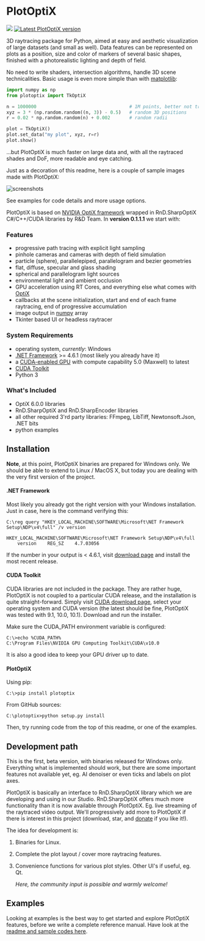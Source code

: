 # PlotOptiX

<a href="https://www.paypal.com/cgi-bin/webscr?cmd=_s-xclick&hosted_button_id=RG47ZEL5GKLNA&source=url"><img src="https://img.shields.io/badge/support%20project-paypal-brightgreen.svg"></a>
<a href="https://pypi.org/project/plotoptix/"><img alt="Latest PlotOptiX version" src="https://img.shields.io/pypi/v/plotoptix.svg" /></a>

3D raytracing package for Python, aimed at easy and aesthetic visualization of large datasets (and small as well). Data features can be represented on plots as a position, size and color of markers of several basic shapes, finished with a photorealistic lighting and depth of field.

No need to write shaders, intersection algorithms, handle 3D scene technicalities. Basic usage is even more simple than with [matplotlib](https://matplotlib.org/):

```python
import numpy as np
from plotoptix import TkOptiX

n = 1000000                                  # 1M points, better not try this with matplotlib
xyz = 3 * (np.random.random((n, 3)) - 0.5)   # random 3D positions
r = 0.02 * np.random.random(n) + 0.002       # random radii

plot = TkOptiX()
plot.set_data("my plot", xyz, r=r)
plot.show()
```

...but PlotOptiX is much faster on large data and, with all the raytraced shades and DoF, more readable and eye catching.

Just as a decoration of this readme, here is a couple of sample images made with PlotOptiX:

![screenshots](https://github.com/robertsulej/plotoptix/blob/master/screenshots.jpg "PlotOptiX screenshots")

See examples for code details and more usage options.

PlotOptiX is based on [NVIDIA OptiX framework](https://developer.nvidia.com/optix) wrapped in RnD.SharpOptiX C#/C++/CUDA libraries
by R&D Team. In **version 0.1.1.1** we start with:

### Features

- progressive path tracing with explicit light sampling
- pinhole cameras and cameras with depth of field simulation
- particle (sphere), parallelepiped, parallelogram and bezier geometries
- flat, diffuse, specular and glass shading
- spherical and parallelogram light sources
- environmental light and ambient occlusion
- GPU acceleration using RT Cores, and everything else what comes with [OptiX](https://developer.nvidia.com/optix)
- callbacks at the scene initialization, start and end of each frame raytracing, end of progressive accumulation
- image output in [numpy](http://www.numpy.org/) array
- Tkinter based UI or headless raytracer

### System Requirements

- operating system, *currently*: Windows
- [.NET Framework](https://dotnet.microsoft.com/download/dotnet-framework) >= 4.6.1 (most likely you already have it)
- a [CUDA-enabled GPU](https://developer.nvidia.com/cuda-gpus) with compute capability 5.0 (Maxwell) to latest
- [CUDA Toolkit](https://developer.nvidia.com/cuda-downloads)
- Python 3

### What's Included

- OptiX 6.0.0 libraries
- RnD.SharpOptiX and RnD.SharpEncoder libraries
- all other required 3'rd party libraries: FFmpeg, LibTiff, Newtonsoft.Json, .NET bits
- python examples


## Installation

**Note**, at this point, PlotOptiX binaries are prepared for Windows only. We should be able to extend to Linux / MacOS X, but today you are dealing with the very first version of the project.

#### .NET Framework

Most likely you already got the right version with your Windows installation. Just in case, here is the command verifying this:

```shell session
C:\reg query "HKEY_LOCAL_MACHINE\SOFTWARE\Microsoft\NET Framework Setup\NDP\v4\full" /v version

HKEY_LOCAL_MACHINE\SOFTWARE\Microsoft\NET Framework Setup\NDP\v4\full
    version    REG_SZ    4.7.03056
```
If the number in your output is < 4.6.1, visit [download page](https://dotnet.microsoft.com/download/dotnet-framework) and install the most recent release.

#### CUDA Toolkit

CUDA libraries are not included in the package. They are rather huge, PlotOptiX is not coupled to a particular CUDA release, and the installation is quite straight-forward. Simply visit [CUDA download page](https://developer.nvidia.com/cuda-downloads), select your operating system and CUDA version (the latest should be fine, PlotOptiX was tested with 9.1, 10.0, 10.1). Download and run the installer.

Make sure the CUDA_PATH environment variable is configured:

```shell session
C:\>echo %CUDA_PATH%
C:\Program Files\NVIDIA GPU Computing Toolkit\CUDA\v10.0
```
It is also a good idea to keep your GPU driver up to date.

#### PlotOptiX

Using pip:

```shell session
C:\>pip install plotoptix
```

From GitHub sources:

```shell session
C:\plotoptix>python setup.py install
```

Then, try running code from the top of this readme, or one of the examples.

## Development path

This is the first, beta version, with binaries released for Windows only. Everything what is implemented should work, but there are some important features not available yet, eg. AI denoiser or even ticks and labels on plot axes.

PlotOptiX is basically an interface to RnD.SharpOptiX library which we are developing and using in our Studio. RnD.SharpOptiX offers much more functionality than it is now available through PlotOptiX. Eg. live streaming of the raytraced video output. We'll progressively add more to PlotOptiX if there is interest in this project (download, star, and <a href="https://www.paypal.com/cgi-bin/webscr?cmd=_s-xclick&hosted_button_id=RG47ZEL5GKLNA&source=url">donate</a> if you like it!).

The idea for development is:

1. Binaries for Linux.
2. Complete the plot layout / cover more raytracing features.
3. Convenience functions for various plot styles. Other UI's if useful, eg. Qt.

   *Here, the community input is possible and warmly welcome!*

## Examples

Looking at examples is the best way to get started and explore PlotOptiX features, before we write a complete reference manual. Have look at the <a href="https://github.com/rnd-team-dev/plotoptix/tree/master/examples">readme and sample codes here</a>.
